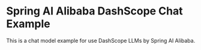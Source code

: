 # Spring AI Alibaba DashScope Chat Example

This is a chat model example for use DashScope LLMs by Spring AI Alibaba.

